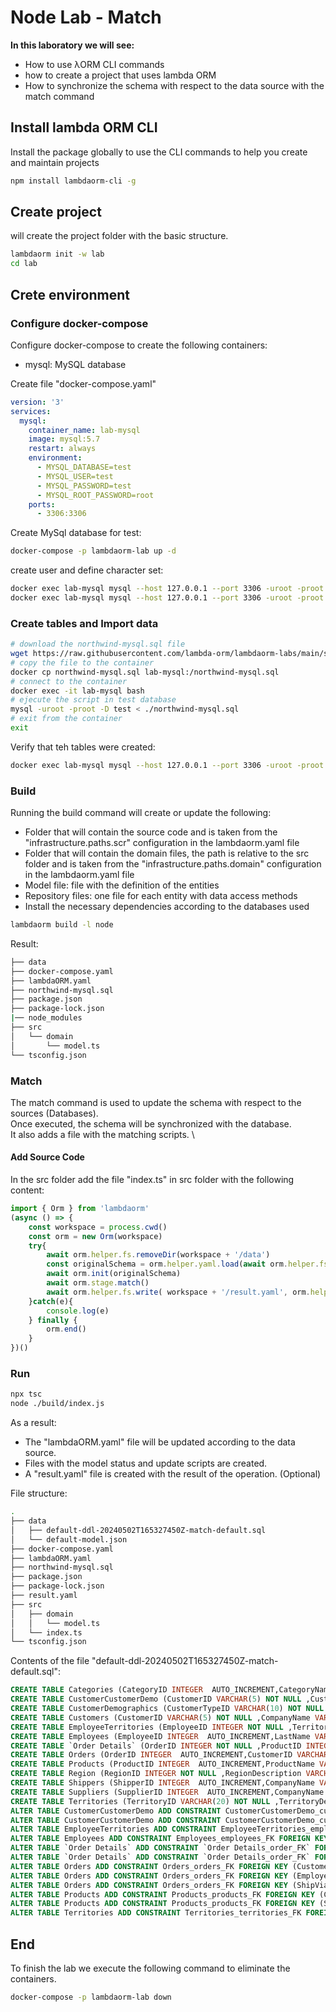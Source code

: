 # Node Lab - Match

**In this laboratory we will see:**

- How to use λORM CLI commands
- how to create a project that uses lambda ORM
- How to synchronize the schema with respect to the data source with the match command

## Install lambda ORM CLI

Install the package globally to use the CLI commands to help you create and maintain projects

```sh
npm install lambdaorm-cli -g
```

## Create project

will create the project folder with the basic structure.

```sh
lambdaorm init -w lab
cd lab
```

## Crete environment

### Configure docker-compose

Configure docker-compose to create the following containers:

- mysql: MySQL database

Create file "docker-compose.yaml"

```yaml
version: '3'
services:
  mysql:
    container_name: lab-mysql
    image: mysql:5.7
    restart: always
    environment:
      - MYSQL_DATABASE=test
      - MYSQL_USER=test
      - MYSQL_PASSWORD=test
      - MYSQL_ROOT_PASSWORD=root
    ports:
      - 3306:3306
```

Create MySql database for test:

```sh
docker-compose -p lambdaorm-lab up -d
```

create user and define character set:

```sh
docker exec lab-mysql mysql --host 127.0.0.1 --port 3306 -uroot -proot -e "ALTER DATABASE test CHARACTER SET utf8 COLLATE utf8_general_ci;"
docker exec lab-mysql mysql --host 127.0.0.1 --port 3306 -uroot -proot -e "GRANT ALL ON *.* TO 'test'@'%' with grant option; FLUSH PRIVILEGES;"
```

### Create tables and Import data

```sh
# download the northwind-mysql.sql file
wget https://raw.githubusercontent.com/lambda-orm/lambdaorm-labs/main/source/northwind/northwind-mysql.sql
# copy the file to the container
docker cp northwind-mysql.sql lab-mysql:/northwind-mysql.sql
# connect to the container
docker exec -it lab-mysql bash
# ejecute the script in test database
mysql -uroot -proot -D test < ./northwind-mysql.sql
# exit from the container
exit
```

Verify that teh tables were created:

```sh
docker exec lab-mysql mysql --host 127.0.0.1 --port 3306 -uroot -proot -e "use test;show tables;"
```

### Build

Running the build command will create or update the following:

- Folder that will contain the source code and is taken from the "infrastructure.paths.scr" configuration in the lambdaorm.yaml file
- Folder that will contain the domain files, the path is relative to the src folder and is taken from the "infrastructure.paths.domain" configuration in the lambdaorm.yaml file
- Model file: file with the definition of the entities
- Repository files: one file for each entity with data access methods
- Install the necessary dependencies according to the databases used

```sh
lambdaorm build -l node
```

Result:

```sh
├── data
├── docker-compose.yaml
├── lambdaORM.yaml
├── northwind-mysql.sql
├── package.json
├── package-lock.json
|── node_modules
├── src
│   └── domain
│       └── model.ts
└── tsconfig.json
```

### Match

The match command is used to update the schema with respect to the sources (Databases). \
Once executed, the schema will be synchronized with the database. \
It also adds a file with the matching scripts. \

#### Add Source Code

In the src folder add the file "index.ts" in src folder with the following content:

```Typescript
import { Orm } from 'lambdaorm'
(async () => {
	const workspace = process.cwd()
	const orm = new Orm(workspace)
	try{		
		await orm.helper.fs.removeDir(workspace + '/data')
		const originalSchema = orm.helper.yaml.load(await orm.helper.fs.read(workspace + '/lambdaOrm.yaml'))
		await orm.init(originalSchema)	
		await orm.stage.match()
		await orm.helper.fs.write( workspace + '/result.yaml', orm.helper.yaml.dump(orm.state.originalSchema))
	}catch(e){
		console.log(e)
	} finally {
		orm.end()
	}	
})()
```

### Run

```sh
npx tsc
node ./build/index.js
```

As a result:

- The "lambdaORM.yaml" file will be updated according to the data source.
- Files with the model status and update scripts are created.
- A "result.yaml" file is created with the result of the operation. (Optional)

File structure:

```sh
.
├── data
│   ├── default-ddl-20240502T165327450Z-match-default.sql
│   └── default-model.json
├── docker-compose.yaml
├── lambdaORM.yaml
├── northwind-mysql.sql
├── package.json
├── package-lock.json
├── result.yaml
├── src
│   ├── domain
│   │   └── model.ts
│   └── index.ts
└── tsconfig.json
```

Contents of the file "default-ddl-20240502T165327450Z-match-default.sql":

```sql
CREATE TABLE Categories (CategoryID INTEGER  AUTO_INCREMENT,CategoryName VARCHAR(15) NOT NULL ,Description TEXT  ,Picture LONGBLOB  ,CONSTRAINT Categories_PK PRIMARY KEY (CategoryID));
CREATE TABLE CustomerCustomerDemo (CustomerID VARCHAR(5) NOT NULL ,CustomerTypeID VARCHAR(10) NOT NULL ,CONSTRAINT CustomerCustomerDemo_PK PRIMARY KEY (CustomerID,CustomerTypeID));
CREATE TABLE CustomerDemographics (CustomerTypeID VARCHAR(10) NOT NULL ,CustomerDesc TEXT  ,CONSTRAINT CustomerDemographics_PK PRIMARY KEY (CustomerTypeID));
CREATE TABLE Customers (CustomerID VARCHAR(5) NOT NULL ,CompanyName VARCHAR(40) NOT NULL ,ContactName VARCHAR(30)  ,ContactTitle VARCHAR(30)  ,Address VARCHAR(60)  ,City VARCHAR(15)  ,Region VARCHAR(15)  ,PostalCode VARCHAR(10)  ,Country VARCHAR(15)  ,Phone VARCHAR(24)  ,Fax VARCHAR(24)  ,CONSTRAINT Customers_PK PRIMARY KEY (CustomerID));
CREATE TABLE EmployeeTerritories (EmployeeID INTEGER NOT NULL ,TerritoryID VARCHAR(20) NOT NULL ,CONSTRAINT EmployeeTerritories_PK PRIMARY KEY (EmployeeID,TerritoryID));
CREATE TABLE Employees (EmployeeID INTEGER  AUTO_INCREMENT,LastName VARCHAR(20) NOT NULL ,FirstName VARCHAR(10) NOT NULL ,Title VARCHAR(30)  ,TitleOfCourtesy VARCHAR(25)  ,BirthDate DATETIME  ,HireDate DATETIME  ,Address VARCHAR(60)  ,City VARCHAR(15)  ,Region VARCHAR(15)  ,PostalCode VARCHAR(10)  ,Country VARCHAR(15)  ,HomePhone VARCHAR(24)  ,Extension VARCHAR(4)  ,Photo LONGBLOB  ,Notes TEXT NOT NULL ,ReportsTo INTEGER  ,PhotoPath VARCHAR(255)  ,Salary DECIMAL(10,4)  ,CONSTRAINT Employees_PK PRIMARY KEY (EmployeeID));
CREATE TABLE `Order Details` (OrderID INTEGER NOT NULL ,ProductID INTEGER NOT NULL ,UnitPrice DECIMAL(10,4) NOT NULL ,Quantity INTEGER NOT NULL ,Discount DECIMAL(10,4) NOT NULL ,CONSTRAINT `Order Details_PK` PRIMARY KEY (OrderID,ProductID));
CREATE TABLE Orders (OrderID INTEGER  AUTO_INCREMENT,CustomerID VARCHAR(5) NOT NULL ,EmployeeID INTEGER NOT NULL ,OrderDate DATETIME  ,RequiredDate DATETIME  ,ShippedDate DATETIME  ,ShipVia INTEGER  ,Freight DECIMAL(10,4)  ,ShipName VARCHAR(40)  ,ShipAddress VARCHAR(60)  ,ShipCity VARCHAR(15)  ,ShipRegion VARCHAR(15)  ,ShipPostalCode VARCHAR(10)  ,ShipCountry VARCHAR(15)  ,CONSTRAINT Orders_PK PRIMARY KEY (CustomerID,EmployeeID,OrderID));
CREATE TABLE Products (ProductID INTEGER  AUTO_INCREMENT,ProductName VARCHAR(40) NOT NULL ,SupplierID INTEGER NOT NULL ,CategoryID INTEGER NOT NULL ,QuantityPerUnit VARCHAR(20)  ,UnitPrice DECIMAL(10,4)  ,UnitsInStock INTEGER  ,UnitsOnOrder INTEGER  ,ReorderLevel INTEGER  ,Discontinued INTEGER NOT NULL ,CONSTRAINT Products_PK PRIMARY KEY (CategoryID,ProductID,SupplierID));
CREATE TABLE Region (RegionID INTEGER NOT NULL ,RegionDescription VARCHAR(50) NOT NULL ,CONSTRAINT Region_PK PRIMARY KEY (RegionID));
CREATE TABLE Shippers (ShipperID INTEGER  AUTO_INCREMENT,CompanyName VARCHAR(40) NOT NULL ,Phone VARCHAR(24)  ,CONSTRAINT Shippers_PK PRIMARY KEY (ShipperID));
CREATE TABLE Suppliers (SupplierID INTEGER  AUTO_INCREMENT,CompanyName VARCHAR(40) NOT NULL ,ContactName VARCHAR(30)  ,ContactTitle VARCHAR(30)  ,Address VARCHAR(60)  ,City VARCHAR(15)  ,Region VARCHAR(15)  ,PostalCode VARCHAR(10)  ,Country VARCHAR(15)  ,Phone VARCHAR(24)  ,Fax VARCHAR(24)  ,HomePage TEXT  ,CONSTRAINT Suppliers_PK PRIMARY KEY (SupplierID));
CREATE TABLE Territories (TerritoryID VARCHAR(20) NOT NULL ,TerritoryDescription VARCHAR(50) NOT NULL ,RegionID INTEGER NOT NULL ,CONSTRAINT Territories_PK PRIMARY KEY (TerritoryID,RegionID));
ALTER TABLE CustomerCustomerDemo ADD CONSTRAINT CustomerCustomerDemo_customerCustomerDemo_FK FOREIGN KEY (CustomerTypeID) REFERENCES CustomerDemographics (CustomerTypeID);
ALTER TABLE CustomerCustomerDemo ADD CONSTRAINT CustomerCustomerDemo_customerCustomerDemo_FK FOREIGN KEY (CustomerID) REFERENCES Customers (CustomerID);
ALTER TABLE EmployeeTerritories ADD CONSTRAINT EmployeeTerritories_employeeTerritories_FK FOREIGN KEY (EmployeeID) REFERENCES Employees (EmployeeID);
ALTER TABLE Employees ADD CONSTRAINT Employees_employees_FK FOREIGN KEY (ReportsTo) REFERENCES Employees (EmployeeID);
ALTER TABLE `Order Details` ADD CONSTRAINT `Order Details_order_FK` FOREIGN KEY (OrderID) REFERENCES Orders (OrderID);
ALTER TABLE `Order Details` ADD CONSTRAINT `Order Details_order_FK` FOREIGN KEY (ProductID) REFERENCES Products (ProductID);
ALTER TABLE Orders ADD CONSTRAINT Orders_orders_FK FOREIGN KEY (CustomerID) REFERENCES Customers (CustomerID);
ALTER TABLE Orders ADD CONSTRAINT Orders_orders_FK FOREIGN KEY (EmployeeID) REFERENCES Employees (EmployeeID);
ALTER TABLE Orders ADD CONSTRAINT Orders_orders_FK FOREIGN KEY (ShipVia) REFERENCES Shippers (ShipperID);
ALTER TABLE Products ADD CONSTRAINT Products_products_FK FOREIGN KEY (CategoryID) REFERENCES Categories (CategoryID);
ALTER TABLE Products ADD CONSTRAINT Products_products_FK FOREIGN KEY (SupplierID) REFERENCES Suppliers (SupplierID);
ALTER TABLE Territories ADD CONSTRAINT Territories_territories_FK FOREIGN KEY (RegionID) REFERENCES Region (RegionID);
```

## End

To finish the lab we execute the following command to eliminate the containers.

```sh
docker-compose -p lambdaorm-lab down
```
